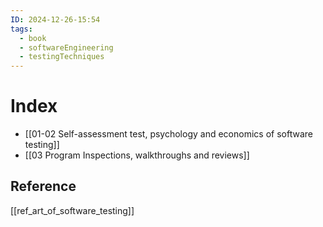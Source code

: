```yaml
---
ID: 2024-12-26-15:54
tags:
  - book
  - softwareEngineering
  - testingTechniques
---
```

# Index

- [[01-02 Self-assessment test, psychology and economics of software testing]]
- [[03 Program Inspections, walkthroughs and reviews]]
## Reference
[[ref_art_of_software_testing]]
